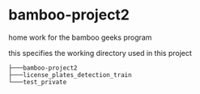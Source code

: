 # bamboo-project2
home work for the bamboo geeks program

this specifies the working directory used in this project

```
├───bamboo-project2
├───license_plates_detection_train
└───test_private
```
